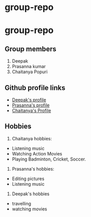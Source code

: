 # group-repo
# group-repo

## Group members
1. Deepak
2. Prasanna kumar
3. Chaitanya Popuri

## Github profile links
- [Deepak's profile](https://github.com/Deepakmalempati)<br>
- [Prasanna's profile](https://github.com/prasu93)<br>
- [Chaitanya's Profile](https://github.com/chaitanyapopuri)<br>

## Hobbies
1. Chaitanya hobbies:
 - Listening music
 - Watching Action Movies
 - Playing Badminton, Cricket, Soccer.
1. Prasanna's hobbies:
 - Editing pictures
 - Listening music
1. Deepak's hobbies
- travelling
- watching movies
